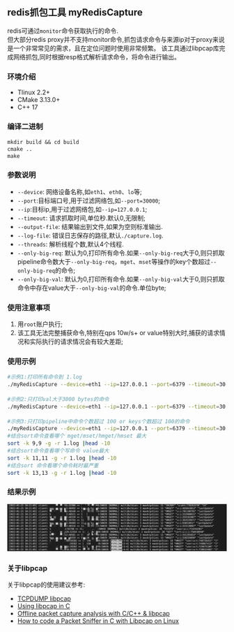 ## redis抓包工具 myRedisCapture
redis可通过`monitor`命令获取执行的命令.  
但大部分redis proxy并不支持monitor命令,抓包请求命令与来源ip对于proxy来说是一个非常常见的需求，且在定位问题时使用非常频繁。 
该工具通过libpcap库完成网络抓包,同时根据resp格式解析请求命令，将命令进行输出。

### 环境介绍
- Tlinux 2.2+
- CMake 3.13.0+
- C++ 17

### 编译二进制
```shell
mkdir build && cd build
cmake ..
make
```

### 参数说明
- `--device`: 网络设备名称,如`eth1`、`eth0`、`lo`等;
- `--port`:目标端口号,用于过滤网络包,如`--port=30000`;
- `--ip`:目标ip,用于过滤网络包,如`--ip=127.0.0.1`;
- `--timeout`: 请求抓取时间,单位秒.默认0,无限制;
- `--output-file`: 结果输出到文件,如果为空则标准输出.
- `--log-file`: 错误日志保存的路径,默认`./capture.log`.
- `--threads`: 解析线程个数,默认4个线程.
- `--only-big-req`: 默认为0,打印所有命令.如果`--only-big-req`大于0,则只抓取 pipeline命令数大于`--only-big-req`，`mget`、`mset`等操作的key个数超过`--only-big-req`的命令;
- `--only-big-val`: 默认为0,打印所有命令.如果`--only-big-val`大于0,则只抓取命令中存在value大于`--only-big-val`的命令.单位byte;

### 使用注意事项
1. 用`root`账户执行;
2. 该工具无法完整捕获命令,特别在qps 10w/s+ or value特别大时,捕获的请求情况和实际执行的请求情况会有较大差距;


### 使用示例
```sh
#示例1:打印所有命令到 1.log
./myRedisCapture --device=eth1 --ip=127.0.0.1 --port=6379 --timeout=30 --output-file=1.log

#示例2:只打印val大于3000 bytes的命令
./myRedisCapture --device=eth1 --ip=127.0.0.1 --port=6379 --timeout=30 --only-big-val=3000

#示例3:只打印pipeline中命令个数超过 100 or keys个数超过 100的命令
./myRedisCapture --device=eth1 --ip=127.0.0.1 --port=6379 --timeout=30 --only-big-req=100 --output-file=1.log
#结合sort命令查看哪个 mget/mset/hmget/hmset 最大
sort -k 9,9 -g -r 1.log |head -10
#结合sort命令查看哪个写命令 value最大
sort -k 11,11 -g -r 1.log |head -10
#结合sort 命令看哪个命令耗时最严重
sort -k 13,13 -g -r 1.log |head -10
```
### 结果示例
![example01](./img/example01.png)

### 关于libpcap
关于libpcap的使用建议参考:
- [TCPDUMP libpcap](https://www.tcpdump.org/pcap.html)
- [Using libpcap in C](https://www.devdungeon.com/content/using-libpcap-c#pcap-loop)
- [Offline packet capture analysis with C/C++ & libpcap](http://tonylukasavage.com/blog/2010/12/19/offline-packet-capture-analysis-with-c-c----amp--libpcap/)
- [How to code a Packet Sniffer in C with Libpcap on Linux](https://www.binarytides.com/packet-sniffer-code-c-libpcap-linux-sockets/)